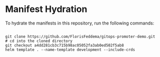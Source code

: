 
# Manifest Hydration

To hydrate the manifests in this repository, run the following commands:

```shell

git clone https://github.com/FlorisFeddema/gitops-promoter-demo.git
# cd into the cloned directory
git checkout a4dd281cb3c715b98ac05052fa3ab0ed502f5ab8
helm template . --name-template development --include-crds
```